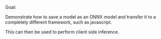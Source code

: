 Goal: 

Demonstrate how to save a model as an ONNX model and transfer it to a completely different framework, such as javascript.

This can then be used to perform client side inference.
